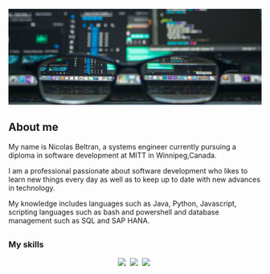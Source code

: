 ![](./assets/banner.png)
## About me

My name is Nicolas Beltran, a systems engineer currently pursuing
a diploma in software development at MITT in Winnipeg,Canada.

I am a professional passionate about software development who likes 
to learn new things every day as well as to keep up to date with 
new advances in technology.

My knowledge includes languages such as Java, Python, Javascript, 
scripting languages such as bash and powershell 
and database management such as SQL and SAP HANA. 

##

### My skills

<p align="center">
  <img src="https://img.shields.io/badge/code-javascript-informational?style=for-the-badge&logo=javascript&logoColor=f0f8ff&color=1e6cf7"/>&nbsp;
  <img src="https://img.shields.io/badge/code-javascript-informational?style=for-the-badge&logo=javascript&logoColor=#F7DF1E&color=2aa889"/>&nbsp;
  <img src="https://img.shields.io/badge/code-javascript-informational?style=for-the-badge&logo=javascript&logoColor=#F7DF1E&color=2aa889"/>&nbsp;
<p/>

##
